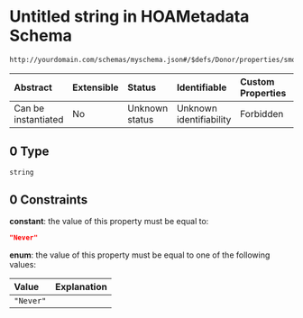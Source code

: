 # Untitled string in HOAMetadata Schema

```txt
http://yourdomain.com/schemas/myschema.json#/$defs/Donor/properties/smoker/anyOf/0
```



| Abstract            | Extensible | Status         | Identifiable            | Custom Properties | Additional Properties | Access Restrictions | Defined In                                                                   |
| :------------------ | :--------- | :------------- | :---------------------- | :---------------- | :-------------------- | :------------------ | :--------------------------------------------------------------------------- |
| Can be instantiated | No         | Unknown status | Unknown identifiability | Forbidden         | Allowed               | none                | [metadata-schema.json\*](../out/metadata-schema.json "open original schema") |

## 0 Type

`string`

## 0 Constraints

**constant**: the value of this property must be equal to:

```json
"Never"
```

**enum**: the value of this property must be equal to one of the following values:

| Value     | Explanation |
| :-------- | :---------- |
| `"Never"` |             |
